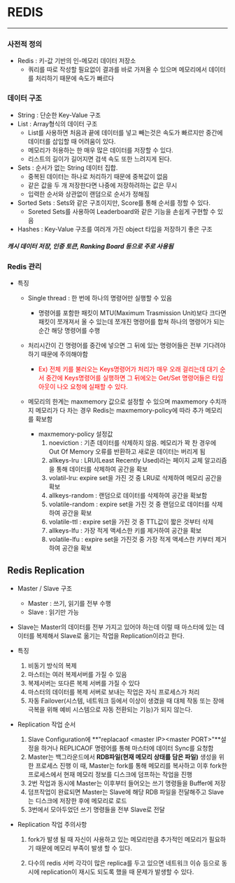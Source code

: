 # REDIS

---

### 사전적 정의

- Redis : 키-값 기반의 인-메모리 데이터 저장소
  - 쿼리를 따로 작성할 필요없이 결과를 바로 가져올 수 있으며 메모리에서 데이터를 처리하기 때문에 속도가 빠르다

### 데이터 구조

- String : 단순한 Key-Value 구조
- List : Array형식의 데이터 구조
  - List를 사용하면 처음과 끝에 데이터를 넣고 빼는것은 속도가 빠르지만 중간에 데이터를 삽입할 때 어려움이 있다.
  - 메모리가 허용하는 한 매우 많은 데이터를 저장할 수 있다.
  - 리스트의 길이가 길어지면 검색 속도 또한 느려지게 된다.
- Sets : 순서가 없는 String 데이터 집합.
  - 중복된 데이터는 하나로 처리하기 때문에 중복값이 없음
  - 같은 값을 두 개 저장한다면 나중에 저장하려하는 값은 무시
  - 입력한 순서와 상관없이 랜덤으로 순서가 정해짐
- Sorted Sets : Sets와 같은 구조이지만, Score를 통해 순서를 정할 수 있다.
  - Soreted Sets를 사용하여 Leaderboard와 같은 기능을 손쉽게 구현할 수 있음
- Hashes : Key-Value 구조를 여러개 가진 object 타입을 저장하기 좋은 구조

##### 캐시 데이터 저장, 인증 토큰, Ranking Board 등으로 주로 사용됨

### Redis 관리

- 특징

  - Single thread : 한 번에 하나의 명령어만 실행할 수 있음

    - 명령어를 포함한 패킷이 MTU(Maximum Trasmission Unit)보다 크다면 패킷이 쪼개져서 올 수 있는데 쪼개진 명령어를 합쳐 하나의 명령어가 되는 순간 해당 명령어를 수행

  - 처리시간이 긴 명령어를 중간에 넣으면 그 뒤에 있는 명령어들은 전부 기다려야하기 때문에 주의해야함
    - <span style="color:red">Ex) 전체 키를 불러오는 Keys명령어가 처리가 매우 오래 걸리는데 대기 순서 중간에 Keys명령어를 실행하면 그 뒤에오는 Get/Set 명령어들은 타임아웃이 나오 요청에 실패할 수 있다.</span>
  - 메모리의 한계는 maxmemory 값으로 설정할 수 있으며 maxmemory 수치까지 메모리가 다 차는 경우 Redis는 maxmemory-policy에 따라 추가 메모리를 확보함
    - maxmemory-policy 설정값
      1. noeviction : 기존 데이터를 삭제하지 않음. 메모리가 꽉 찬 경우에 Out Of Memory 오류를 반환하고 새로운 데이터는 버리게 됨
      2. allkeys-lru : LRU(Least Recently Used)라는 페이지 교체 알고리즘을 통해 데이터를 삭제하여 공간을 확보
      3. volatil-lru: expire set을 가진 것 중 LRU로 삭제하여 메모리 공간을 확보
      4. allkeys-random : 랜덤으로 데이터를 삭제하여 공간을 확보함
      5. volatile-random : expire set을 가진 것 중 랜덤으로 데이터를 삭제하여 공간을 확보
      6. volatile-ttl : expire set을 가진 것 중 TTL값이 짧은 것부터 삭제
      7. allkeys-lfu : 가장 적게 액세스한 키를 제거하여 공간을 확보
      8. volatile-lfu : expire set을 가진것 중 가장 적게 액세스한 키부터 제거하여 공간을 확보

## Redis Replication

- Master / Slave 구조
  - Master : 쓰기, 읽기를 전부 수행
  - Slave : 읽기만 가능
- Slave는 Master의 데이터를 전부 가지고 있어야 하는데 이럴 때 마스터에 있는 데이터를 복제해서 Slave로 옮기는 작업을 Replication이라고 한다.

- 특징

  1. 비동기 방식의 복제
  2. 마스터는 여러 복제서버를 가질 수 있음
  3. 복제서버는 또다른 복제 서버를 가질 수 있다
  4. 마스터의 데이터를 복제 서버로 보내는 작업은 자식 프로세스가 처리
  5. 자동 Failover(시스템, 네트워크 등에서 이상이 생겼을 때 대체 작동 또는 장애 극복을 위해 예비 시스템으로 자동 전환되는 기능)가 되지 않는다.

- Replication 작업 순서

  1. Slave Configuration에 **"replacaof \<master IP\>\<master PORT\>"**설정을 하거나 REPLICAOF 명령어를 통해 마스터에 데이터 Sync를 요청함
  2. Master는 백그라운드에서 **RDB파일(현재 메모리 상태를 담은 파일)** 생성을 위한 프로세스 진행 이 때, Master는 fork를 통해 메모리를 복사하고 이후 fork한 프로세스에서 현재 메모리 정보를 디스크에 덤프하는 작업을 진행
  3. 2번 작업과 동시에 Master는 이후부터 들어오는 쓰기 명령들을 Buffer에 저장
  4. 덤프작업이 완료되면 Master는 Slave에 해당 RDB 파일을 전달해주고 Slave는 디스크에 저장한 후에 메모리로 로드
  5. 3번에서 모아두었던 쓰기 명령들을 전부 Slave로 전달

- Replication 작업 주의사항

  1. fork가 발생 될 때 자신이 사용하고 있는 메모리만큼 추가적인 메모리가 필요하기 때문에 메모리 부족이 발생 할 수 있다.

  2. 다수의 redis 서버 각각이 많은 replica를 두고 있으면 네트워크 이슈 등으로 동시에 replication이 재시도 되도록 했을 때 문제가 발생할 수 있다.
